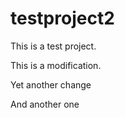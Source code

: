 testproject2
============

This is a test project.

This is a modification.

Yet another change

And another one
